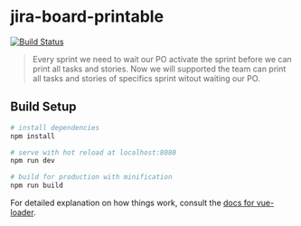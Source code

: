# jira-board-printable

[![Build Status](https://travis-ci.org/nthungvn/jira-board-printable.svg?branch=master)](https://travis-ci.org/nthungvn/jira-board-printable)

> Every sprint we need to wait our PO activate the sprint before we can print all tasks and stories. Now we will supported the team can print all tasks and stories of specifics sprint witout waiting our PO.

## Build Setup

``` bash
# install dependencies
npm install

# serve with hot reload at localhost:8080
npm run dev

# build for production with minification
npm run build
```

For detailed explanation on how things work, consult the [docs for vue-loader](http://vuejs.github.io/vue-loader).
